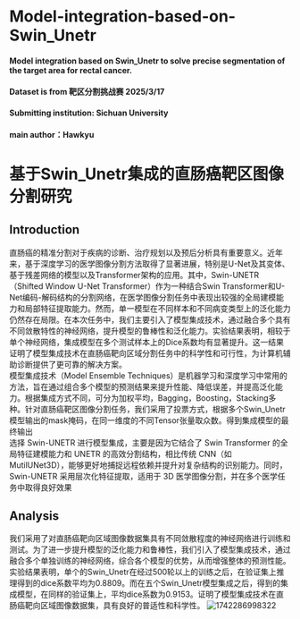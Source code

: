 # Model-integration-based-on-Swin_Unetr
#### Model integration based on Swin_Unetr to solve precise segmentation of the target area for rectal cancer.
#### Dataset is from 靶区分割挑战赛 2025/3/17
#### Submitting institution: Sichuan University
#### main author：Hawkyu


# 基于Swin_Unetr集成的直肠癌靶区图像分割研究
## Introduction
  直肠癌的精准分割对于疾病的诊断、治疗规划以及预后分析具有重要意义。近年来，基于深度学习的医学图像分割方法取得了显著进展，特别是U-Net及其变体、基于残差网络的模型以及Transformer架构的应用。其中，Swin-UNETR（Shifted Window U-Net Transformer）作为一种结合Swin Transformer和U-Net编码-解码结构的分割网络，在医学图像分割任务中表现出较强的全局建模能力和局部特征提取能力。然而，单一模型在不同样本和不同病变类型上的泛化能力仍然存在局限。在本次任务中，我们主要引入了模型集成技术，通过融合多个具有不同敛散特性的神经网络，提升模型的鲁棒性和泛化能力。实验结果表明，相较于单个神经网络，集成模型在多个测试样本上的Dice系数均有显著提升。这一结果证明了模型集成技术在直肠癌靶向区域分割任务中的科学性和可行性，为计算机辅助诊断提供了更可靠的解决方案。  
    模型集成技术（Model Ensemble Techniques）是机器学习和深度学习中常用的方法，旨在通过组合多个模型的预测结果来提升性能、降低误差，并提高泛化能力。根据集成方式不同，可分为加权平均，Bagging，Boosting，Stacking多种。针对直肠癌靶区图像分割任务，我们采用了投票方式，根据多个Swin_Unetr模型输出的mask掩码，在同一维度的不同Tensor张量取众数。得到集成模型的最终输出  
  选择 Swin-UNETR 进行模型集成，主要是因为它结合了 Swin Transformer 的全局特征建模能力和 UNETR 的高效分割结构，相比传统 CNN（如 MutilUNet3D），能够更好地捕捉远程依赖并提升对复杂结构的识别能力。同时，Swin-UNETR 采用层次化特征提取，适用于 3D 医学图像分割，并在多个医学任务中取得良好效果
## Analysis
  我们采用了对直肠癌靶向区域图像数据集具有不同敛散程度的神经网络进行训练和测试。为了进一步提升模型的泛化能力和鲁棒性，我们引入了模型集成技术，通过融合多个单独训练的神经网络，综合各个模型的优势，从而增强整体的预测性能。实验结果表明，单个的Swin_Unetr在经过500轮以上的训练之后，在验证集上推理得到的dice系数平均为0.8809。而在五个Swin_Unetr模型集成之后，得到的集成模型，在同样的验证集上，平均dice系数为0.9153。证明了模型集成技术在直肠癌靶向区域图像数据集，具有良好的普适性和科学性。
![1742286998322](https://github.com/user-attachments/assets/a4759a52-1f91-45b8-bda2-2e8ed0008ea9)


